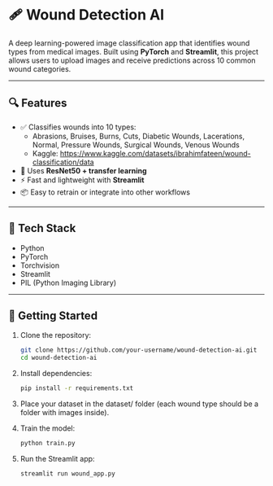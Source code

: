 # 🩹 Wound Detection AI

A deep learning-powered image classification app that identifies wound types from medical images. Built using **PyTorch** and **Streamlit**, this project allows users to upload images and receive predictions across 10 common wound categories.

---

## 🔍 Features

- ✅ Classifies wounds into 10 types:
  - Abrasions, Bruises, Burns, Cuts, Diabetic Wounds, Lacerations, Normal, Pressure Wounds, Surgical Wounds, Venous Wounds
  - Kaggle: https://www.kaggle.com/datasets/ibrahimfateen/wound-classification/data
- 🧠 Uses **ResNet50 + transfer learning**
- ⚡ Fast and lightweight with **Streamlit**
- 📦 Easy to retrain or integrate into other workflows

---

## 🧪 Tech Stack

- Python
- PyTorch
- Torchvision
- Streamlit
- PIL (Python Imaging Library)

---

## 🚀 Getting Started

1. Clone the repository:
   ```bash
   git clone https://github.com/your-username/wound-detection-ai.git
   cd wound-detection-ai
   
2. Install dependencies:
   ```bash
   pip install -r requirements.txt

3. Place your dataset in the dataset/ folder (each wound type should be a folder with images inside).

4. Train the model:
   ```bash
   python train.py
   
4. Run the Streamlit app:
   ```bash
   streamlit run wound_app.py
